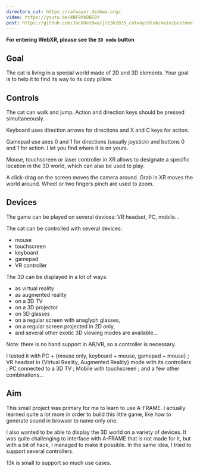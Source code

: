 ```yaml
---
directors_cut: https://catwayxr.desbwa.org/
video: https://youtu.be/4NF9XbDBE8Y
post: https://github.com/JackDesBwa/js13k2025_catway/blob/main/postmortem.md
---
```

**For entering WebXR, please see the `3D mode` button**

## Goal
The cat is living in a special world made of 2D and 3D elements.
Your goal is to help it to find its way to its cozy pillow.

## Controls
The cat can walk and jump. Action and direction keys should be pressed simultaneously.

Keyboard uses direction arrows for directions and X and C keys for action.

Gamepad use axes 0 and 1 for directions (usually joystick) and buttons 0 and 1 for action. I let you find where it is on yours.

Mouse, touchscreen or laser controller in XR allows to designate a specific location in the 3D world, which can also be used to play.

A click-drag on the screen moves the camera around. Grab in XR moves the world around. Wheel or two fingers pinch are used to zoom.

## Devices
The game can be played on several devices: VR headset, PC, mobile…

The cat can be controlled with several devices:
- mouse
- touchscreen
- keyboard
- gamepad
- VR controller

The 3D can be displayed in a lot of ways:
- as virtual reality
- as augmented reality
- on a 3D TV
- on a 3D projector
- on 3D glasses
- on a regular screen with anaglyph glasses,
- on a regular screen projected in 2D only,
- and several other exotic 3D viewing modes are available…

Note: there is no hand support in AR/VR, so a controller is necessary.

I tested it with PC + {mouse only, keyboard + mouse, gamepad + mouse} ; VR headset in {Virtual Reality, Augmented Reality} mode with its controllers ; PC connected to a 3D TV ; Mobile with touchscreen ; and a few other combinations…

## Aim
This small project was primary for me to learn to use A-FRAME. I actually learned quite a lot more in order to build this little game, like how to generate sound in browser to name only one.

I also wanted to be able to display the 3D world on a variety of devices. It was quite challenging to interface with A-FRAME that is not made for it, but with a bit of hack, I managed to make it possible. In the same idea, I tried to support several controllers.

13k is small to support so much use cases.